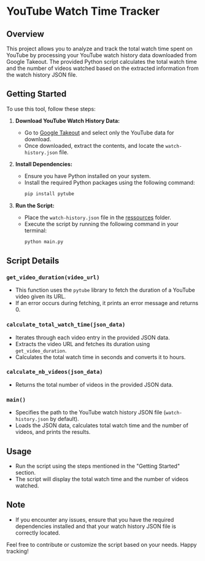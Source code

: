 # YouTube Watch Time Tracker

## Overview

This project allows you to analyze and track the total watch time spent on YouTube by processing your YouTube watch history data downloaded from Google Takeout. The provided Python script calculates the total watch time and the number of videos watched based on the extracted information from the watch history JSON file.

## Getting Started

To use this tool, follow these steps:

1. **Download YouTube Watch History Data:**
   - Go to [Google Takeout](https://takeout.google.com/) and select only the YouTube data for download.
   - Once downloaded, extract the contents, and locate the `watch-history.json` file.

2. **Install Dependencies:**
   - Ensure you have Python installed on your system.
   - Install the required Python packages using the following command:
     ```bash
     pip install pytube
     ```

3. **Run the Script:**
   - Place the `watch-history.json` file in the [ressources](ressources) folder.
   - Execute the script by running the following command in your terminal:
     ```bash
     python main.py
     ```

## Script Details

### `get_video_duration(video_url)`

- This function uses the `pytube` library to fetch the duration of a YouTube video given its URL.
- If an error occurs during fetching, it prints an error message and returns 0.

### `calculate_total_watch_time(json_data)`

- Iterates through each video entry in the provided JSON data.
- Extracts the video URL and fetches its duration using `get_video_duration`.
- Calculates the total watch time in seconds and converts it to hours.

### `calculate_nb_videos(json_data)`

- Returns the total number of videos in the provided JSON data.

### `main()`

- Specifies the path to the YouTube watch history JSON file (`watch-history.json` by default).
- Loads the JSON data, calculates total watch time and the number of videos, and prints the results.

## Usage

- Run the script using the steps mentioned in the "Getting Started" section.
- The script will display the total watch time and the number of videos watched.

## Note

- If you encounter any issues, ensure that you have the required dependencies installed and that your watch history JSON file is correctly located.

Feel free to contribute or customize the script based on your needs. Happy tracking!
